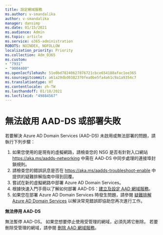 ```yaml
---
title: 設定網域服務
ms.author: v-smandalika
author: v-smandalika
manager: dansimp
ms.date: 01/15/2021
ms.audience: Admin
ms.topic: article
ms.service: o365-administration
ROBOTS: NOINDEX, NOFOLLOW
localization_priority: Priority
ms.collection: Adm_O365
ms.custom:
- "7931"
- "9004400"
ms.openlocfilehash: 51e0bd78240627876721cbce654188afac1ee365
ms.sourcegitcommit: a61a29dbd0382370fea0be5fa4a61c9a1a9354c7
ms.translationtype: HT
ms.contentlocale: zh-TW
ms.lasthandoff: 01/18/2021
ms.locfileid: "49884567"
---
```

# <a name="unable-to-enable-aad-ds-or-deployment-is-failing"></a>無法啟用 AAD-DS 或部署失敗

若要解決 Azure AD Domain Services (AAD-DS) 未啟用或無法部署的問題，請執行下列步驟：

1. 如果您使用的是現有的虛擬網路，請檢查您的 NSG 是否有針對入口網站 https://aka.ms/aadds-networking 中需在 AAD-DS 中同步處理的連接埠封鎖規則。
2. 請檢查您的錯誤訊息是否在 https://aka.ms/aadds-troubleshoot-enable 中提供的疑難排解指南中得到回覆。
3. 嘗試在新的虛擬網路中部署 Azure AD Domain Services。
4. 根據快速入門手冊以了解如何部署 AAD-DS：[建立及設定 AAD 網域服務](https://docs.microsoft.com/azure/active-directory-domain-services/tutorial-create-instance)。
5. 如果您在部署 Azure AD Domain Services 時發生問題，請參閱 [疑難排解 Azure AD Domain Services](https://docs.microsoft.com/azure/active-directory-domain-services/troubleshoot) 以解決常見錯誤即協助您再次進行工作。 

**無法停用 AAD-DS**

無法暫停 AAD-DS。 如果您想要停止使用受管理的網域，必須先將它刪除。
若要刪除受管理的網域，請參閱 [刪除 AAD 網域服務](https://docs.microsoft.com/azure/active-directory-domain-services/delete-aadds)。



